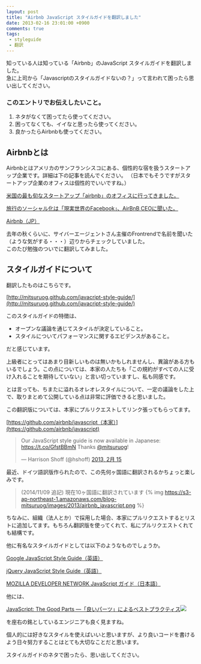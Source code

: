```yaml
---
layout: post
title: "Airbnb JavaScript スタイルガイドを翻訳しました"
date: 2013-02-16 23:01:00 +0900
comments: true
tags: 
 - styleguide
 - 翻訳
---
```


知っている人は知っている「Airbnb」のJavaScript スタイルガイドを翻訳しました。  
急に上司から「Javascriptのスタイルガイドないの？」って言われて困ったら思い出してください。

<!-- more -->

### このエントリでお伝えしたいこと。

1.  ネタがなくて困ってたら使ってください。
2.  困ってなくても、イイなと思ったら使ってください。
3.  良かったらAirbnbも使ってください。

## Airbnbとは

Airbnbとはアメリカのサンフランシスコにある、個性的な宿を扱うスタートアップ企業です。詳細は下の記事を読んでください。
（日本でもそうですがスタートアップ企業のオフィスは個性的でいいですね。）

[米国の最も旬なスタートアップ「airbnb」のオフィスに行ってきました。](http://blogos.com/article/39756/)

[旅行のソーシャル化は「現実世界のFacebook」、AirBnB CEOに聞いた。](http://www.atmarkit.co.jp/ait/articles/1211/30/news123.html)

[Airbnb（JP）](https://www.airbnb.jp/)

去年の秋くらいに、サイバーエージェントさん主催のFrontrendで名前を聞いた（ような気がする・・・）辺りからチェックしていました。  
このたび勉強のついでに翻訳してみました。

## スタイルガイドについて

翻訳したものはこちらです。

[http://mitsuruog.github.com/javacript-style-guide/](http://mitsuruog.github.com/javacript-style-guide/)

このスタイルガイドの特徴は、

*   オープンな議論を通じてスタイルが決定していること。
*   スタイルについてパフォーマンスに関するエビデンスがあること。

だと感じています。

上級者にとってはあまり目新しいものは無いかもしれませんし、異論がある方もいるでしょう。この点については、本家の人たちも「この規約がすべての人に受け入れることを期待していない」と言い切っていますし、私も同感です。

とは言っても、ちまたに溢れるオレオレスタイルについて、一定の議論をした上で、取りまとめて公開している点は非常に評価できると思いました。

この翻訳版については、本家にプルリクエストしてリンク張ってもらってます。

[https://github.com/airbnb/javascript（本家）](https://github.com/airbnb/javascript)

<blockquote class="twitter-tweet" lang="ja"><p>Our JavaScript style guide is now available in Japanese: <a href="https://t.co/GfstBBmN">https://t.co/GfstBBmN</a> Thanks <a href="https://twitter.com/mitsuruog">@mitsuruog</a>!</p>&mdash; Harrison Shoff (@hshoff) <a href="https://twitter.com/hshoff/status/302235152623484928">2013, 2月 15</a></blockquote>
<script async src="//platform.twitter.com/widgets.js" charset="utf-8"></script>

最近、ドイツ語訳版作られたので、この先何ヶ国語に翻訳されるかちょっと楽しみです。

> (2014/11/09 追記)
> 現在10ヶ国語に翻訳されています
> {% img https://s3-ap-northeast-1.amazonaws.com/blog-mitsuruog/images/2013/airbnb_javascript.png %}

ちなみに、組織（法人とか）で採用した場合、本家にプルリクエストするとリストに追加してます。もちろん翻訳版を使ってくれて、私にプルリクエストくれても結構です。

他に有名なスタイルガイドとしては以下のようなものでしょうか。

[Google JavaScript Style Guide（英語）](http://google-styleguide.googlecode.com/svn/trunk/javascriptguide.xml)

[jQuery JavaScript Style Guide（英語）](http://contribute.jquery.org/style-guide/js/?rdfrom=http%3A%2F%2Fdocs.jquery.com%2Fmw%2Findex.php%3Ftitle%3DJQuery_Core_Style_Guidelines%26redirect%3Dno)

[MOZILLA DEVELOPER NETWORK JavaScript ガイド（日本語）](https://developer.mozilla.org/ja/docs/JavaScript/Guide)

他には、


[JavaScript: The Good Parts ―「良いパーツ」によるベストプラクティス](http://www.amazon.co.jp/gp/product/4873113911/ref=as_li_qf_sp_asin_tl?ie=UTF8&amp;camp=247&amp;creative=1211&amp;creativeASIN=4873113911&amp;linkCode=as2&amp;tag=mitsuruog-22)![](http://www.assoc-amazon.jp/e/ir?t=mitsuruog-22&amp;l=as2&amp;o=9&amp;a=4873113911)

を座右の銘としているエンジニアも良く見ますね。

個人的には好きなスタイルを使えばいいと思いますが、より良いコードを書けるよう日々努力することはとても大切なことだと思います。

スタイルガイドのネタで困ったら、思い出してください。
